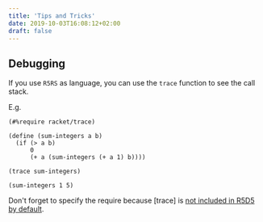 ```yaml
---
title: 'Tips and Tricks'
date: 2019-10-03T16:08:12+02:00
draft: false
---
```


## Debugging

If you use `R5RS` as language, you can use the `trace` function to see the call stack.

E.g.

```
(#%require racket/trace)

(define (sum-integers a b)
  (if (> a b)
      0
      (+ a (sum-integers (+ a 1) b))))

(trace sum-integers)

(sum-integers 1 5)
```

Don't forget to specify the require because [trace] is [not included in R5D5 by default](https://stackoverflow.com/questions/12667394/require-not-working-in-dr-racket).
